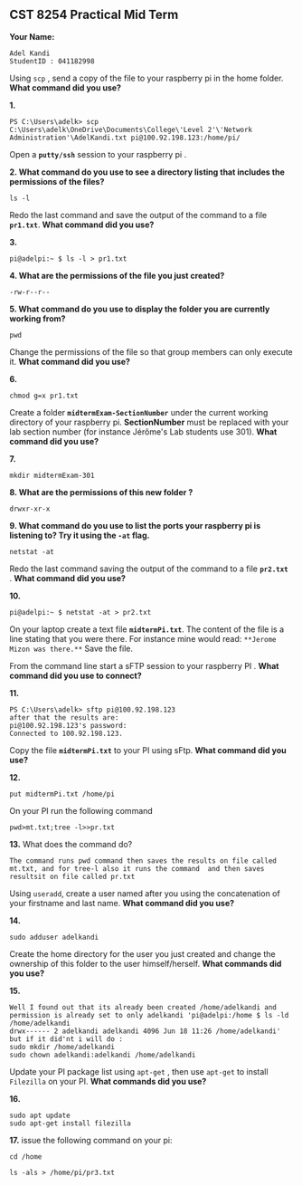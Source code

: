 ## CST 8254 Practical Mid Term

**Your Name:**

```
Adel Kandi
StudentID : 041182998
```


Using ``scp`` , send a copy of the file to your raspberry pi in the home folder. **What command did you use?**

**1.**

```
PS C:\Users\adelk> scp C:\Users\adelk\OneDrive\Documents\College\'Level 2'\'Network Administration'\AdelKandi.txt pi@100.92.198.123:/home/pi/
```

Open a **`putty/ssh`** session to your raspberry pi .

**2. What command do you use to see a directory listing that includes the permissions of the files?**

```
ls -l
```

Redo the last command and save the output of the command to a file **`pr1.txt`**. **What command did you use?**

**3.**

```
pi@adelpi:~ $ ls -l > pr1.txt
```

**4. What are the permissions of the file you just created?**

```
-rw-r--r--
```

**5. What command do you use to display the folder you are currently working from?**

```
pwd
```

Change the permissions of the file so that group members can only execute it. **What command did you use?** 

**6.**

```
chmod g=x pr1.txt
```

Create a folder **`midtermExam-SectionNumber`** under the current working directory of your raspberry pi. **SectionNumber** must be replaced with your lab section number (for instance Jérôme's Lab students  use 301).  **What command did you use?**

**7.**

```
mkdir midtermExam-301
```

**8. What are the permissions of this new folder  ?**

```
drwxr-xr-x
```

**9. What command do you use to list the ports your raspberry pi is listening to? Try it using the `-at` flag.**

```
netstat -at
```

Redo the last command saving the output of the command to a file **`pr2.txt `**. **What command did you use?**

**10.**

```
pi@adelpi:~ $ netstat -at > pr2.txt
```

On your laptop create a text file **`midtermPi.txt`**. The content of the file is a line stating that you were there. For instance mine would read: `**Jerome Mizon was there.**` Save the file.

From the command line start a sFTP session to your raspberry PI . **What command did you use to connect?**

**11.**

```
PS C:\Users\adelk> sftp pi@100.92.198.123
after that the results are: 
pi@100.92.198.123's password:
Connected to 100.92.198.123.
```

Copy the file **`midtermPi.txt`** to your PI using sFtp. **What command did you use?** 

**12.**

```
put midtermPi.txt /home/pi
```

On your PI  run the following command

```
pwd>mt.txt;tree -l>>pr.txt
```

**13.** What does the command do?

```
The command runs pwd command then saves the results on file called mt.txt, and for tree-l also it runs the command  and then saves resultsit on file called pr.txt
```

Using `useradd`, create a user named after you using the concatenation of your firstname and last name. **What command did you use?**

**14.**

```
sudo adduser adelkandi
```

Create the home directory for the user you just created and change the ownership of this folder to the user himself/herself. **What commands did you use?**

 **15.**

```
Well I found out that its already been created /home/adelkandi and permission is already set to only adelkandi 'pi@adelpi:/home $ ls -ld /home/adelkandi
drwx------ 2 adelkandi adelkandi 4096 Jun 18 11:26 /home/adelkandi' but if it did'nt i will do :
sudo mkdir /home/adelkandi
sudo chown adelkandi:adelkandi /home/adelkandi
```

Update your PI package list using `apt-get` , then use `apt-get` to install `Filezilla` on your  PI. **What commands did you use?**

**16.**

```
sudo apt update
sudo apt-get install filezilla

```

**17.** issue the following command on your pi:

`cd /home`

`ls -als > /home/pi/pr3.txt`


